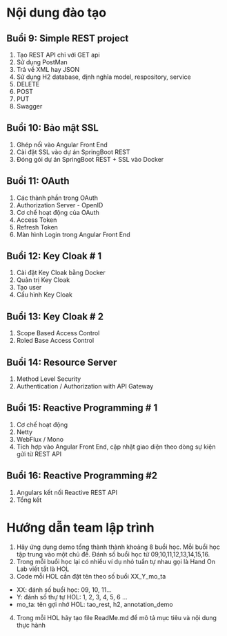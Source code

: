 # Nội dung đào tạo
## Buổi 9: Simple REST project
1. Tạo REST API chỉ với GET api
2. Sử dụng PostMan
3. Trả về XML hay JSON
4. Sử dụng H2 database, định nghĩa model, respository, service
5. DELETE
6. POST
7. PUT
8. Swagger


## Buổi 10: Bảo mật SSL
1. Ghép nối vào Angular Front End
2. Cài đặt SSL vào dự án SpringBoot REST
3. Đóng gói dự án SpringBoot REST + SSL vào Docker

## Buổi 11: OAuth
1. Các thành phần trong OAuth
2. Authorization Server - OpenID
3. Cơ chế hoạt động của OAuth
4. Access Token
5. Refresh Token
6. Màn hình Login trong Angular Front End


## Buổi 12: Key Cloak # 1
1. Cài đặt Key Cloak bằng Docker
2. Quản trị Key Cloak
3. Tạo user
4. Cấu hình Key Cloak


## Buổi 13: Key Cloak # 2
1. Scope Based Access Control
2. Roled Base Access Control

## Buổi 14: Resource Server
1. Method Level Security
2. Authentication / Authorization with API  Gateway

## Buổi 15: Reactive Programming # 1
1. Cơ chế hoạt động
2. Netty
3. WebFlux / Mono
4. Tích hợp vào Angular Front End, cập nhật giao diện theo dòng sự kiện gửi từ REST API

## Buổi 16: Reactive Programming #2
1. Angulars kết nối Reactive REST API
2. Tổng kết


# Hướng dẫn team lập trình
1. Hãy ứng dụng demo tổng thành thành khoảng 8 buổi học. Mỗi buổi học tập trung vào một chủ đề. Đánh số buổi học từ 09,10,11,12,13,14,15,16. 
2. Trong mỗi buổi học lại có nhiều ví dụ nhỏ tuần tự nhau gọi là Hand On Lab viết tắt là HOL
3. Code mỗi HOL cần đặt tên theo số buổi XX_Y_mo_ta
  + XX: đánh số buổi học: 09, 10, 11...
  + Y: đánh số thự tự HOL: 1, 2, 3, 4, 5, 6 ...
  + mo_ta: tên gợi nhớ HOL: tao_rest, h2, annotation_demo
4. Trong mỗi HOL hãy tạo file ReadMe.md để mô tả mục tiêu và nội dung thực hành
